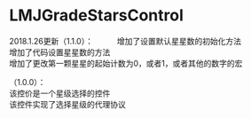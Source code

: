 # LMJGradeStarsControl
2018.1.26更新（1.1.0）：                                 
增加了设置默认星星数的初始化方法                       
增加了代码设置星星数的方法                       
增加了更改第一颗星星的起始计数为0，或者1，或者其他的数字的宏                               
                   
（1.0.0）：                                   
该控价是一个星级选择的控件                              
该控件实现了选择星级的代理协议                                    
